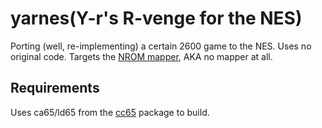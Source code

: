# yarnes(Y-r's R-venge for the NES)

Porting (well, re-implementing) a certain 2600 game to the NES. Uses no original code. Targets the [NROM mapper](https://wiki.nesdev.com/w/index.php/NROM), AKA no mapper at all.

## Requirements
Uses ca65/ld65 from the [cc65](https://github.com/cc65/cc65) package to build.
